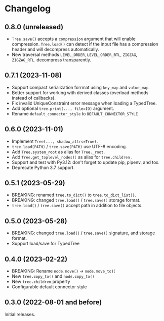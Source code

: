 # Changelog

## 0.8.0 (unreleased)

- `Tree.save()` accepts a `compression` argument that will enable compression.
  `Tree.load()` can detect if the input file has a compression header and will
  decompress automatically.
- New traversal methods `LEVEL_ORDER`, `LEVEL_ORDER_RTL`, `ZIGZAG`, `ZIGZAG_RTL`.
  decompress transparently.

## 0.7.1 (2023-11-08)

- Support compact serialization forrmat using `key_map` and `value_map`.
- Better support for working with derived classes (overload methods instead of
  callbacks).
- Fix invalid UniqueConstraint error message when loading a TypedTree.
- Add optional `tree.print(..., file=IO)` argument.
- Rename `default_connector_style` to `DEFAULT_CONNECTOR_STYLE`

## 0.6.0 (2023-11-01)

- Implement `Tree(..., shadow_attrs=True)`.
- `tree.load(PATH)` / `tree.save(PATH)` use UTF-8 encoding.
- Add `Tree.system_root` as alias for `Tree._root`.
- Add `Tree.get_toplevel_nodes()` as alias for `tree.children.`
- Support and test with Py3.12: don't forget to update pip, pipenv, and tox.
- Deprecate Python 3.7 support.

## 0.5.1 (2023-05-29)

- BREAKING: renamed `tree.to_dict()` to `tree.to_dict_list()`.
- BREAKING: changed `tree.load()` / `tree.save()` storage format.
- `tree.load()` / `tree.save()` accept path in addition to file objects.

## 0.5.0 (2023-05-28)

- BREAKING: changed `tree.load()` / `tree.save()` signature, and storage format.
- Support load/save for TypedTree

## 0.4.0 (2023-02-22)

- BREAKING: Rename `node.move()` -> `node.move_to()`
- New `tree.copy_to()` and `node.copy_to()`
- New `tree.children` property
- Configurable default connector style

## 0.3.0 (2022-08-01 and before)

Initial releases.
